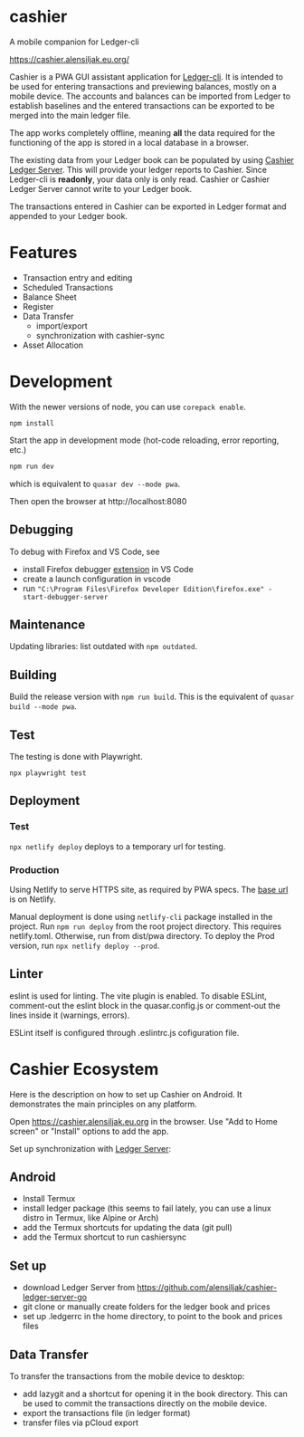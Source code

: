 # cashier

A mobile companion for Ledger-cli

https://cashier.alensiljak.eu.org/

Cashier is a PWA GUI assistant application for [Ledger-cli](https://ledger-cli.org). It is intended to be used for entering transactions and previewing balances, mostly on a mobile device. 
The accounts and balances can be imported from Ledger to establish baselines and the entered transactions can be exported to be merged into the main ledger file.

The app works completely offline, meaning **all** the data required for the functioning of the app is stored in a local database in a browser. 

The existing data from your Ledger book can be populated by using [Cashier Ledger Server](https://github.com/alensiljak/cashier-ledger-server-go). This will provide your ledger reports to Cashier. Since Ledger-cli is **readonly**, your data only is only read. Cashier or Cashier Ledger Server cannot write to your Ledger book.

The transactions entered in Cashier can be exported in Ledger format and appended to your Ledger book.

# Features

- Transaction entry and editing
- Scheduled Transactions
- Balance Sheet
- Register
- Data Transfer
  - import/export
  - synchronization with cashier-sync
- Asset Allocation

# Development

With the newer versions of node, you can use `corepack enable`.

`npm install`

Start the app in development mode (hot-code reloading, error reporting, etc.)

``` bash
npm run dev
```

which is equivalent to `quasar dev --mode pwa`.

Then open the browser at http://localhost:8080

## Debugging

To debug with Firefox and VS Code, see 

- install Firefox debugger [extension](https://github.com/firefox-devtools/vscode-firefox-debug) in VS Code
- create a launch configuration in vscode
- run `"C:\Program Files\Firefox Developer Edition\firefox.exe" -start-debugger-server`

## Maintenance

Updating libraries: list outdated with `npm outdated`.

## Building

Build the release version with `npm run build`.
This is the equivalent of `quasar build --mode pwa`.

## Test

The testing is done with Playwright.

``` console
npx playwright test
```

## Deployment

### Test

`npx netlify deploy` deploys to a temporary url for testing.

### Production

Using Netlify to serve HTTPS site, as required by PWA specs. The [base url](https://cashier-pwa.netlify.com/) is on Netlify.

Manual deployment is done using `netlify-cli` package installed in the project.
Run `npm run deploy` from the root project directory. This requires netlify.toml. Otherwise, run from dist/pwa directory. To deploy the Prod version, run `npx netlify deploy --prod`.

## Linter

eslint is used for linting. 
The vite plugin is enabled. To disable ESLint, comment-out the eslint block in the quasar.config.js or
comment-out the lines inside it (warnings, errors).

ESLint itself is configured through .eslintrc.js cofiguration file.

# Cashier Ecosystem

Here is the description on how to set up Cashier on Android. It demonstrates the main principles on any platform.

Open https://cashier.alensiljak.eu.org in the browser. Use "Add to Home screen" or "Install" options to add the app.

Set up synchronization with [Ledger Server](https://github.com/alensiljak/cashier-ledger-server-go):

## Android

- Install Termux
- install ledger package (this seems to fail lately, you can use a linux distro in Termux, like Alpine or Arch)
- add the Termux shortcuts for updating the data (git pull)
- add the Termux shortcut to run cashiersync

## Set up

- download Ledger Server from https://github.com/alensiljak/cashier-ledger-server-go
- git clone or manually create folders for the ledger book and prices
- set up .ledgerrc in the home directory, to point to the book and prices files

## Data Transfer

To transfer the transactions from the mobile device to desktop:

- add lazygit and a shortcut for opening it in the book directory. This can be used to commit the transactions directly on the mobile device.
- export the transactions file (in ledger format)
- transfer files via pCloud export
